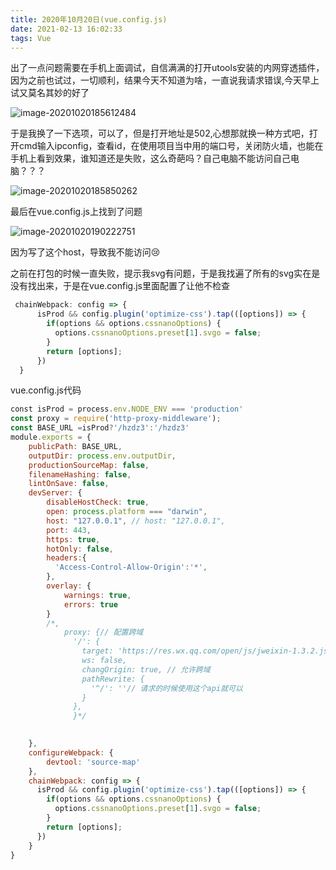 ```yaml
---
title: 2020年10月20日(vue.config.js)
date: 2021-02-13 16:02:33
tags: Vue
---
```


出了一点问题需要在手机上面调试，自信满满的打开utools安装的内网穿透插件，因为之前也试过，一切顺利，结果今天不知道为啥，一直说我请求错误,今天早上试又莫名其妙的好了

![image-20201020185612484](image-20201020185612484.png)



于是我换了一下选项，可以了，但是打开地址是502,心想那就换一种方式吧，打开cmd输入ipconfig，查看id，在使用项目当中用的端口号，关闭防火墙，也能在手机上看到效果，谁知道还是失败，这么奇葩吗？自己电脑不能访问自己电脑？？？

![image-20201020185850262](image-20201020185850262.png)

最后在vue.config.js上找到了问题

![image-20201020190222751](image-20201020190222751.png)

因为写了这个host，导致我不能访问:cry:

之前在打包的时候一直失败，提示我svg有问题，于是我找遍了所有的svg实在是没有找出来，于是在vue.config.js里面配置了让他不检查

```js
 chainWebpack: config => { 
      isProd && config.plugin('optimize-css').tap(([options]) => { 
        if(options && options.cssnanoOptions) {
          options.cssnanoOptions.preset[1].svgo = false;
        } 
        return [options]; 
      }) 
  }
```

vue.config.js代码

```js
const isProd = process.env.NODE_ENV === 'production'
const proxy = require('http-proxy-middleware');
const BASE_URL =isProd?'/hzdz3':'/hzdz3'
module.exports = {
    publicPath: BASE_URL,
    outputDir: process.env.outputDir,
    productionSourceMap: false,
    filenameHashing: false,
    lintOnSave: false,
    devServer: {
        disableHostCheck: true,
        open: process.platform === "darwin",
        host: "127.0.0.1", // host: "127.0.0.1",
        port: 443,
        https: true,
        hotOnly: false,
        headers:{
          'Access-Control-Allow-Origin':'*',
        },
        overlay: {
            warnings: true,
            errors: true
        }
		/*,		
		    proxy: {// 配置跨域
		      '/': {
		        target: 'https://res.wx.qq.com/open/js/jweixin-1.3.2.js', // 这里后台的地址模拟的;应该填写你们真实的后台接口
		        ws: false,
		        changOrigin: true, // 允许跨域
		        pathRewrite: {
		          '^/': ''// 请求的时候使用这个api就可以
		        }
		      },
			  }*/

		
    },
    configureWebpack: {
        devtool: 'source-map'
    },
    chainWebpack: config => { 
      isProd && config.plugin('optimize-css').tap(([options]) => { 
        if(options && options.cssnanoOptions) {
          options.cssnanoOptions.preset[1].svgo = false;
        } 
        return [options]; 
      }) 
    }
}
```

